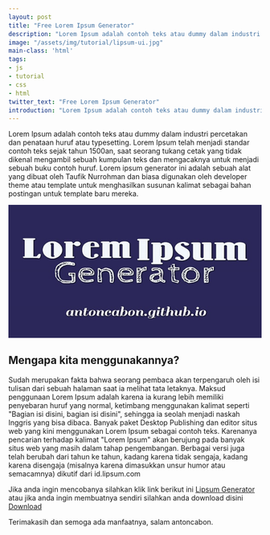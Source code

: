 ```yaml
---
layout: post
title: "Free Lorem Ipsum Generator"
description: "Lorem Ipsum adalah contoh teks atau dummy dalam industri percetakan dan penataan huruf atau typesetting. Lorem Ipsum telah menjadi standar contoh teks sejak tahun 1500an."
image: "/assets/img/tutorial/lipsum-ui.jpg"
main-class: 'html'
tags:
- js
- tutorial
- css
- html
twitter_text: "Free Lorem Ipsum Generator"
introduction: "Lorem Ipsum adalah contoh teks atau dummy dalam industri percetakan dan penataan huruf atau typesetting. Lorem Ipsum telah menjadi standar contoh teks sejak tahun 1500an."
---
```


Lorem Ipsum adalah contoh teks atau dummy dalam industri percetakan dan penataan huruf atau typesetting. Lorem Ipsum telah menjadi standar contoh teks sejak tahun 1500an, saat seorang tukang cetak yang tidak dikenal mengambil sebuah kumpulan teks dan mengacaknya untuk menjadi sebuah buku contoh huruf.  Lorem ipsum generator ini adalah sebuah alat yang dibuat oleh Taufik Nurrohman dan biasa digunakan oleh developer theme atau template untuk menghasilkan susunan kalimat sebagai bahan postingan untuk template baru mereka.

![Lorem Ipsum Generator](/assets/img/tutorial/lipsum-ui.jpg)

## Mengapa kita menggunakannya?

Sudah merupakan fakta bahwa seorang pembaca akan terpengaruh oleh isi tulisan dari sebuah halaman saat ia melihat tata letaknya. Maksud penggunaan Lorem Ipsum adalah karena ia kurang lebih memiliki penyebaran huruf yang normal, ketimbang menggunakan kalimat seperti "Bagian isi disini, bagian isi disini", sehingga ia seolah menjadi naskah Inggris yang bisa dibaca. Banyak paket Desktop Publishing dan editor situs web yang kini menggunakan Lorem Ipsum sebagai contoh teks. Karenanya pencarian terhadap kalimat "Lorem Ipsum" akan berujung pada banyak situs web yang masih dalam tahap pengembangan. Berbagai versi juga telah berubah dari tahun ke tahun, kadang karena tidak sengaja, kadang karena disengaja (misalnya karena dimasukkan unsur humor atau semacamnya) dikutif dari id.lipsum.com

Jika anda ingin mencobanya silahkan klik link berikut ini [Lipsum Generator](https://antoncabon.github.io/Lipsum-UI/) atau jika anda ingin membuatnya sendiri silahkan anda download disini [Download](https://github.com/antoncabon/Lipsum-UI/archive/gh-pages.zip)

Terimakasih dan semoga ada manfaatnya, salam antoncabon.
